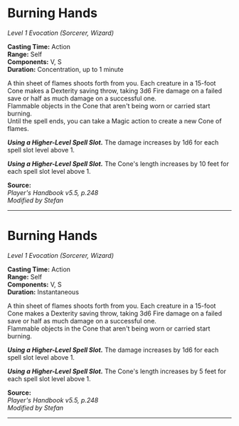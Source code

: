 # Burning Hands
*Level 1 Evocation (Sorcerer, Wizard)*

**Casting Time:** Action  
**Range:** Self  
**Components:** V, S  
**Duration:** Concentration, up to 1 minute

A thin sheet of flames shoots forth from you. Each creature in a 15-foot Cone makes a Dexterity saving throw, taking 3d6 Fire damage on a failed save or half as much damage on a successful one.  
Flammable objects in the Cone that aren't being worn or carried start burning.  
Until the spell ends, you can take a Magic action to create a new Cone of flames.

***Using a Higher-Level Spell Slot.*** The damage increases by 1d6 for each spell slot level above 1.

***Using a Higher-Level Spell Slot.*** The Cone's length increases by 10 feet for each spell slot level above 1.

**Source:**  
*Player's Handbook v5.5, p.248*  
*Modified by Stefan*  


---
# Burning Hands
*Level 1 Evocation (Sorcerer, Wizard)*

**Casting Time:** Action  
**Range:** Self  
**Components:** V, S  
**Duration:** Instantaneous

A thin sheet of flames shoots forth from you. Each creature in a 15-foot Cone makes a Dexterity saving throw, taking 3d6 Fire damage on a failed save or half as much damage on a successful one.  
Flammable objects in the Cone that aren't being worn or carried start burning.

***Using a Higher-Level Spell Slot.*** The damage increases by 1d6 for each spell slot level above 1.

***Using a Higher-Level Spell Slot.*** The Cone's length increases by 5 feet for each spell slot level above 1.

**Source:**  
*Player's Handbook v5.5, p.248*  
*Modified by Stefan*  


---